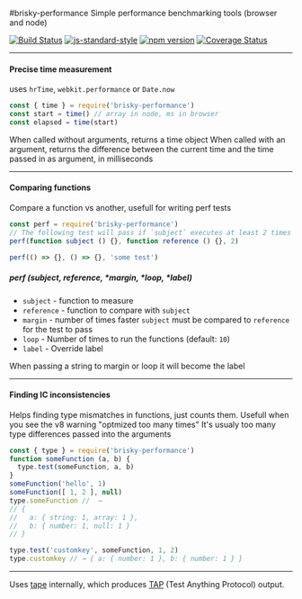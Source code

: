 #brisky-performance
Simple performance benchmarking tools (browser and node)

[![Build Status](https://travis-ci.org/vigour-io/brisky-performance.svg?branch=master)](https://travis-ci.org/vigour-io/brisky-performance)
[![js-standard-style](https://img.shields.io/badge/code%20style-standard-brightgreen.svg)](http://standardjs.com/)
[![npm version](https://badge.fury.io/js/brisky-performance.svg)](https://badge.fury.io/js/brisky-performance)
[![Coverage Status](https://coveralls.io/repos/github/vigour-io/brisky-performance/badge.svg?branch=master)](https://coveralls.io/github/vigour-io/brisky-performance?branch=master)

---

#### Precise time measurement

uses `hrTime`, `webkit.performance` or `Date.now`

```javascript
const { time } = require('brisky-performance')
const start = time() // array in node, ms in browser
const elapsed = time(start)
```

When called without arguments, returns a time object
When called with an argument, returns the difference between the current time and the time passed in as argument, in milliseconds

---

#### Comparing functions

Compare a function vs another, usefull for writing perf tests

```javascript
const perf = require('brisky-performance')
// The following test will pass if `subject` executes at least 2 times as fast as `reference`
perf(function subject () {}, function reference () {}, 2)

perf(() => {}, () => {}, 'some test')
```

##### perf (subject, reference, *margin, *loop, *label)
- `subject` - function to measure
- `reference` - function to compare with `subject`
- `margin` - number of times faster `subject` must be compared to `reference` for the test to pass
- `loop` - Number of times to run the functions (default: `10`)
- `label` - Override label

When passing a string to margin or loop it will become the label

---

#### Finding IC inconsistencies

Helps finding type mismatches in functions, just counts them.
Usefull when you see the v8 warning "optmized too many times"
It's usualy too many type differences passed into the arguments

```javascript
const { type } = require('brisky-performance')
function someFunction (a, b) {
  type.test(someFunction, a, b)
}
someFunction('hello', 1)
someFunction([ 1, 2 ], null)
type.someFunction //  →
// {
//   a: { string: 1, array: 1 },
//   b: { number: 1, null: 1 }
// }

type.test('customkey', someFunction, 1, 2)
type.customkey // → { a: { number: 1 }, b: { number: 1 } }
```

---

Uses [tape](https://www.npmjs.com/package/tape) internally, which produces [TAP](https://testanything.org/) (Test Anything Protocol) output.
